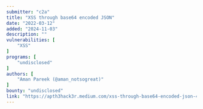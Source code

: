 ```yaml
---
submitter: "c2a"
title: "XSS through base64 encoded JSON"
date: "2022-03-12"
added: "2024-11-03"
description: ""
vulnerabilities: [
    "XSS"
]
programs: [
    "undisclosed"
]
authors: [
    "Aman Pareek (@aman_notsogreat)"
]
bounty: "undisclosed"
link: "https://apth3hack3r.medium.com/xss-through-base64-encoded-json-4b0d96e5ccd4"
---
```




